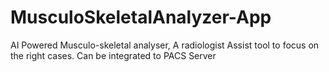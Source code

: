 # MusculoSkeletalAnalyzer-App
AI Powered Musculo-skeletal analyser, A radiologist Assist tool to focus on the right cases. Can be integrated to PACS Server
